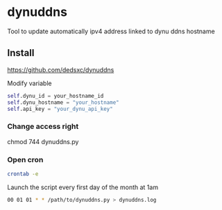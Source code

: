 # dynuddns

Tool to update automatically ipv4 address linked to dynu ddns hostname

## Install

https://github.com/dedsxc/dynuddns

Modify variable
```py
self.dynu_id = your_hostname_id
self.dynu_hostname = "your_hostname"
self.api_key = "your_dynu_api_key" 
```

### Change access right
chmod 744 dynuddns.py

### Open cron
```sh
crontab -e
```
Launch the script every first day of the month at 1am
```sh
00 01 01 * * /path/to/dynuddns.py > dynuddns.log
```

